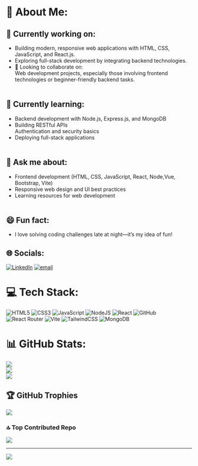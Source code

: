# 💫 About Me:
## 🔭 Currently working on:<br>
- Building modern, responsive web applications with HTML, CSS, JavaScript, and React.js.
- Exploring full-stack development by integrating backend technologies.<br>
- 🤝 Looking to collaborate on:<br>Web development projects, especially those involving frontend technologies or beginner-friendly backend tasks.<br><br>
## 🌱 Currently learning:<br>
- Backend development with Node.js, Express.js, and MongoDB<br>
- Building RESTful APIs<br>Authentication and security basics<br>
- Deploying full-stack applications<br><br>
## 💬 Ask me about:<br>
- Frontend development (HTML, CSS, JavaScript, React, Node,Vue, Bootstrap, Vite)<br>
- Responsive web design and UI best practices<br>
- Learning resources for web development<br><br>
## 😄 Fun fact:<br>
- I love solving coding challenges late at night—it’s my idea of fun!


## 🌐 Socials:
[![LinkedIn](https://img.shields.io/badge/LinkedIn-%230077B5.svg?logo=linkedin&logoColor=white)](https://linkedin.com/in/https://www.linkedin.com/in/nikhilsingh28/) [![email](https://img.shields.io/badge/Email-D14836?logo=gmail&logoColor=white)](mailto:nikhilkumarsingh9680@gmail.com) 

# 💻 Tech Stack:
![HTML5](https://img.shields.io/badge/html5-%23E34F26.svg?style=for-the-badge&logo=html5&logoColor=white) ![CSS3](https://img.shields.io/badge/css3-%231572B6.svg?style=for-the-badge&logo=css3&logoColor=white) ![JavaScript](https://img.shields.io/badge/javascript-%23323330.svg?style=for-the-badge&logo=javascript&logoColor=%23F7DF1E) ![NodeJS](https://img.shields.io/badge/node.js-6DA55F?style=for-the-badge&logo=node.js&logoColor=white) ![React](https://img.shields.io/badge/react-%2320232a.svg?style=for-the-badge&logo=react&logoColor=%2361DAFB) ![GitHub](https://img.shields.io/badge/github-%23121011.svg?style=for-the-badge&logo=github&logoColor=white) ![React Router](https://img.shields.io/badge/React_Router-CA4245?style=for-the-badge&logo=react-router&logoColor=white) ![Vite](https://img.shields.io/badge/vite-%23646CFF.svg?style=for-the-badge&logo=vite&logoColor=white) ![TailwindCSS](https://img.shields.io/badge/tailwindcss-%2338B2AC.svg?style=for-the-badge&logo=tailwind-css&logoColor=white) ![MongoDB](https://img.shields.io/badge/MongoDB-%234ea94b.svg?style=for-the-badge&logo=mongodb&logoColor=white)
# 📊 GitHub Stats:
![](https://github-readme-stats.vercel.app/api?username=Nikhilks2002&theme=dark&hide_border=false&include_all_commits=false&count_private=false)<br/>
![](https://nirzak-streak-stats.vercel.app/?user=Nikhilks2002&theme=dark&hide_border=false)<br/>
![](https://github-readme-stats.vercel.app/api/top-langs/?username=Nikhilks2002&theme=dark&hide_border=false&include_all_commits=false&count_private=false&layout=compact)

## 🏆 GitHub Trophies
![](https://github-profile-trophy.vercel.app/?username=Nikhilks2002&theme=radical&no-frame=false&no-bg=true&margin-w=4)

### 🔝 Top Contributed Repo
![](https://github-contributor-stats.vercel.app/api?username=Nikhilks2002&limit=5&theme=dark&combine_all_yearly_contributions=true)

---
[![](https://visitcount.itsvg.in/api?id=Nikhilks2002&icon=0&color=0)](https://visitcount.itsvg.in)

<!-- Proudly created with GPRM ( https://gprm.itsvg.in ) -->
